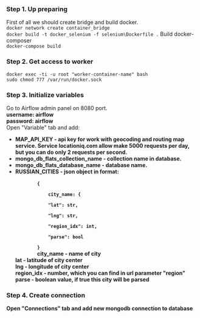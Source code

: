 <p>
    <h3>Step 1. Up preparing</h3>
    First of all we should create bridge and build docker.<br>
    <code>docker network create container_bridge</code><br>
    <code>docker build -t docker_selenium -f selenium\Dockerfile .</code>
    Build docker-composer<br>
    <code>docker-compose build</code><br>
</p>
<p>
    <h3>Step 2. Get access to worker</h3>
    <code>docker exec -ti -u root "worker-container-name" bash</code><br>
    <code>sudo chmod 777 /var/run/docker.sock</code>
</p>
<p>
    <h3>Step 3. Initialize variables</h3>
    Go to Airflow admin panel on 8080 port.<br>
    <strong>username: airflow<br> password: airflow</strong><br>
    Open "Variable" tab and add:<br>
    <ul>
    <li>
        <strong>MAP_API_KEY<strong> - api key for work with geocoding
         and routing map service. Service locationiq.com allow
          make 5000 requests per day, but you can do only 2 requests per second.
    </li>
    <li>
        <strong>mongo_db_flats_collection_name<strong> -
         collection name in database.
    </li>
    <li>
        <strong>mongo_db_flats_database_name<strong> - database name.
    </li>
    <li>
        <strong>RUSSIAN_CITIES<strong> - json object in format:<br>
        <code>
        {<br>
            city_name: { <br>
            "lat": str,<br> 
            "lng": str,<br>
            "region_idx": int, <br>
            "parse": bool <br>
        }
        </code>
        city_name - name of city <br>
        lat - latitude of city center <br>
        lng - longitude of city center <br>
        region_idx - number, which you can find in url parameter "region" <br>
        parse - boolean value, if true this city will be parsed <br>
    </li>
    </ul>
</p>
<p>
    <h3>Step 4. Create connection</h3>
    Open "Connections" tab and add new mongodb connection to database<br>
</p>